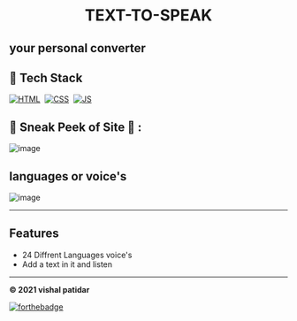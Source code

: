 # <div align="center"> TEXT-TO-SPEAK</div>
 your personal converter 
 ---
 
## 📌 Tech Stack 
[![HTML](https://img.shields.io/badge/html5%20-%23E34F26.svg?&style=for-the-badge&logo=html5&logoColor=white)](https://github.com/vishal46556/LGMVIP-WebDev/search?l=html)&nbsp; [![CSS](https://img.shields.io/badge/css3%20-%231572B6.svg?&style=for-the-badge&logo=css3&logoColor=white)](https://github.com/vishal46556/LGMVIP-WebDev/search?l=css)&nbsp;
[![JS](https://img.shields.io/badge/javascript%20-%23323330.svg?&style=for-the-badge&logo=javascript&logoColor=%23F7DF1E)](https://github.com/jigar-sable/LGMVIP-WebDev/search?l=javascript)
  

## 📌 Sneak Peek of Site 🙈 :

![image](https://user-images.githubusercontent.com/79128256/152629033-d7a45a80-a583-4124-8af3-0aba61106273.png)


## languages or voice's
![image](https://user-images.githubusercontent.com/79128256/152629051-d66350b3-8508-452f-8c8c-63aa97c44846.png)


---
## Features
* 24 Diffrent Languages voice's
* Add a text in it and listen 

---
**© 2021 vishal patidar** 

[![forthebadge](https://forthebadge.com/images/badges/built-with-love.svg)](https://forthebadge.com)


